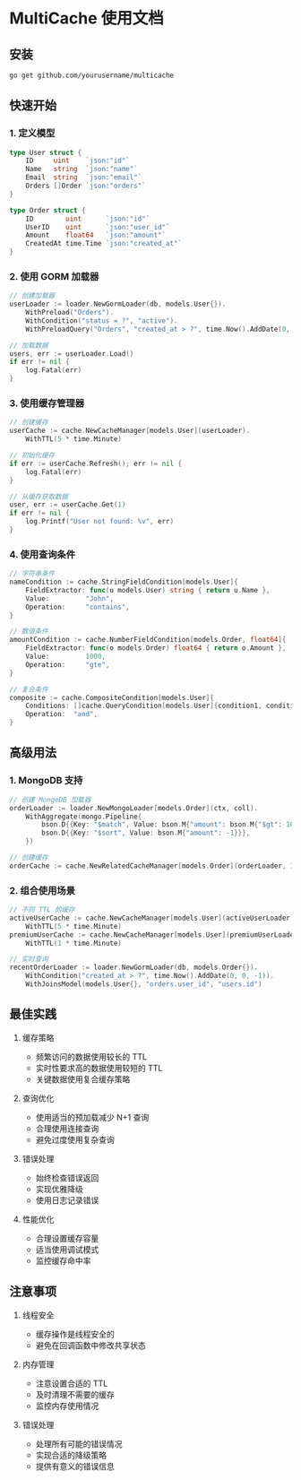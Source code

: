 # MultiCache 使用文档

## 安装
```bash
go get github.com/yourusername/multicache
```

## 快速开始

### 1. 定义模型
```go
type User struct {
    ID     uint    `json:"id"`
    Name   string  `json:"name"`
    Email  string  `json:"email"`
    Orders []Order `json:"orders"`
}

type Order struct {
    ID        uint      `json:"id"`
    UserID    uint      `json:"user_id"`
    Amount    float64   `json:"amount"`
    CreatedAt time.Time `json:"created_at"`
}
```

### 2. 使用 GORM 加载器
```go
// 创建加载器
userLoader := loader.NewGormLoader(db, models.User{}).
    WithPreload("Orders").
    WithCondition("status = ?", "active").
    WithPreloadQuery("Orders", "created_at > ?", time.Now().AddDate(0, -1, 0))

// 加载数据
users, err := userLoader.Load()
if err != nil {
    log.Fatal(err)
}
```

### 3. 使用缓存管理器
```go
// 创建缓存
userCache := cache.NewCacheManager[models.User](userLoader).
    WithTTL(5 * time.Minute)

// 初始化缓存
if err := userCache.Refresh(); err != nil {
    log.Fatal(err)
}

// 从缓存获取数据
user, err := userCache.Get(1)
if err != nil {
    log.Printf("User not found: %v", err)
}
```

### 4. 使用查询条件
```go
// 字符串条件
nameCondition := cache.StringFieldCondition[models.User]{
    FieldExtractor: func(u models.User) string { return u.Name },
    Value:         "John",
    Operation:     "contains",
}

// 数值条件
amountCondition := cache.NumberFieldCondition[models.Order, float64]{
    FieldExtractor: func(o models.Order) float64 { return o.Amount },
    Value:         1000,
    Operation:     "gte",
}

// 复合条件
composite := cache.CompositeCondition[models.User]{
    Conditions: []cache.QueryCondition[models.User]{condition1, condition2},
    Operation:  "and",
}
```

## 高级用法

### 1. MongoDB 支持
```go
// 创建 MongoDB 加载器
orderLoader := loader.NewMongoLoader[models.Order](ctx, coll).
    WithAggregate(mongo.Pipeline{
        bson.D{{Key: "$match", Value: bson.M{"amount": bson.M{"$gt": 1000}}}},
        bson.D{{Key: "$sort", Value: bson.M{"amount": -1}}},
    })

// 创建缓存
orderCache := cache.NewRelatedCacheManager[models.Order](orderLoader, 1*time.Minute)
```

### 2. 组合使用场景
```go
// 不同 TTL 的缓存
activeUserCache := cache.NewCacheManager[models.User](activeUserLoader).
    WithTTL(5 * time.Minute)
premiumUserCache := cache.NewCacheManager[models.User](premiumUserLoader).
    WithTTL(1 * time.Minute)

// 实时查询
recentOrderLoader := loader.NewGormLoader(db, models.Order{}).
    WithCondition("created_at > ?", time.Now().AddDate(0, 0, -1)).
    WithJoinsModel(models.User{}, "orders.user_id", "users.id")
```

## 最佳实践

1. 缓存策略
   - 频繁访问的数据使用较长的 TTL
   - 实时性要求高的数据使用较短的 TTL
   - 关键数据使用复合缓存策略

2. 查询优化
   - 使用适当的预加载减少 N+1 查询
   - 合理使用连接查询
   - 避免过度使用复杂查询

3. 错误处理
   - 始终检查错误返回
   - 实现优雅降级
   - 使用日志记录错误

4. 性能优化
   - 合理设置缓存容量
   - 适当使用调试模式
   - 监控缓存命中率

## 注意事项

1. 线程安全
   - 缓存操作是线程安全的
   - 避免在回调函数中修改共享状态

2. 内存管理
   - 注意设置合适的 TTL
   - 及时清理不需要的缓存
   - 监控内存使用情况

3. 错误处理
   - 处理所有可能的错误情况
   - 实现合适的降级策略
   - 提供有意义的错误信息 